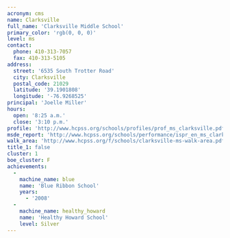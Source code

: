 ```yaml
---
acronym: cms
name: Clarksville
full_name: 'Clarksville Middle School'
primary_color: 'rgb(0, 0, 0)'
level: ms
contact:
  phone: 410-313-7057
  fax: 410-313-5105
address:
  street: '6535 South Trotter Road'
  city: Clarksville
  postal_code: 21029
  latitude: '39.1901808'
  longitude: '-76.9268525'
principal: 'Joelle Miller'
hours:
  open: '8:25 a.m.'
  close: '3:10 p.m.'
profile: 'http://www.hcpss.org/schools/profiles/prof_ms_clarksville.pdf'
msde_report: 'http://www.hcpss.org/schools/performance/ispr_en_ms_clarksville.pdf'
walk_area: 'http://www.hcpss.org/f/schools/clarksville-ms-walk-area.pdf'
title_1: false
cluster: 1
boe_cluster: F
achievements:
  -
    machine_name: blue
    name: 'Blue Ribbon School'
    years:
      - '2008'
  -
    machine_name: healthy_howard
    name: 'Healthy Howard School'
    level: Silver
---
```

